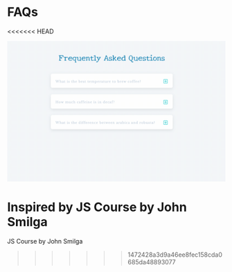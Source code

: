 # FAQs
<<<<<<< HEAD

![](images/FAQs.gif)

Inspired by JS Course by John Smilga
=======
JS Course by John Smilga
>>>>>>> 1472428a3d9a46ee8fec158cda0685da48893077
